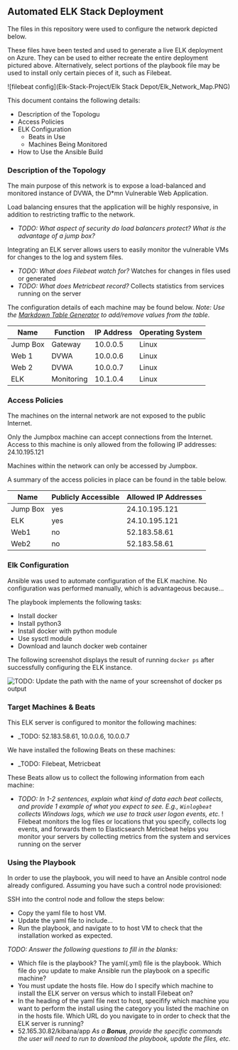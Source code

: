 ## Automated ELK Stack Deployment

The files in this repository were used to configure the network depicted below.


These files have been tested and used to generate a live ELK deployment on Azure. They can be used to either recreate the entire deployment pictured above. Alternatively, select portions of the playbook file may be used to install only certain pieces of it, such as Filebeat.

![filebeat config](Elk-Stack-Project/Elk Stack Depot/Elk_Network_Map.PNG)

This document contains the following details:
- Description of the Topologu
- Access Policies
- ELK Configuration
  - Beats in Use
  - Machines Being Monitored
- How to Use the Ansible Build


### Description of the Topology

The main purpose of this network is to expose a load-balanced and monitored instance of DVWA, the D*mn Vulnerable Web Application.

Load balancing ensures that the application will be highly responsive, in addition to restricting traffic to the network.
- _TODO: What aspect of security do load balancers protect? What is the advantage of a jump box?_

Integrating an ELK server allows users to easily monitor the vulnerable VMs for changes to the log and system files.
- _TODO: What does Filebeat watch for?_ Watches for changes in files used or generated 
- _TODO: What does Metricbeat record?_ Collects statistics from services running on the server

The configuration details of each machine may be found below.
_Note: Use the [Markdown Table Generator](http://www.tablesgenerator.com/markdown_tables) to add/remove values from the table_.

| Name     | Function | IP Address | Operating System |
|----------|----------|------------|------------------|
| Jump Box | Gateway  | 10.0.0.5   | Linux            |
| Web 1    | DVWA     | 10.0.0.6   | Linux            |
| Web 2    | DVWA     | 10.0.0.7   | Linux            |
| ELK      |Monitoring| 10.1.0.4   | Linux            |

### Access Policies

The machines on the internal network are not exposed to the public Internet. 

Only the Jumpbox machine can accept connections from the Internet. Access to this machine is only allowed from the following IP addresses: 24.10.195.121

Machines within the network can only be accessed by Jumpbox.

A summary of the access policies in place can be found in the table below.

| Name     | Publicly Accessible | Allowed IP Addresses |
|----------|---------------------|----------------------|
| Jump Box | yes                 | 24.10.195.121        |
| ELK      | yes                 | 24.10.195.121        |
| Web1     | no                  | 52.183.58.61         |
| Web2     | no                  | 52.183.58.61         |
### Elk Configuration

Ansible was used to automate configuration of the ELK machine. No configuration was performed manually, which is advantageous because...

The playbook implements the following tasks:
- Install docker
- Install python3
- Install docker with python module
- Use sysctl module
- Download and launch docker web container

The following screenshot displays the result of running `docker ps` after successfully configuring the ELK instance.

![TODO: Update the path with the name of your screenshot of docker ps output](Images/docker_ps_output.png)

### Target Machines & Beats
This ELK server is configured to monitor the following machines:
- _TODO: 52.183.58.61, 10.0.0.6, 10.0.0.7 

We have installed the following Beats on these machines:
- _TODO: Filebeat, Metricbeat

These Beats allow us to collect the following information from each machine:
- _TODO: In 1-2 sentences, explain what kind of data each beat collects, and provide 1 example of what you expect to see. E.g., `Winlogbeat` collects Windows logs, which we use to track user logon events, etc._
! Filebeat monitors the log files or locations that you specify, collects log events, and forwards them to Elasticsearch
Metricbeat helps you monitor your servers by collecting metrics from the system and services running on the server

### Using the Playbook
In order to use the playbook, you will need to have an Ansible control node already configured. Assuming you have such a control node provisioned: 

SSH into the control node and follow the steps below:
- Copy the yaml file to host VM.
- Update the yaml file to include...
- Run the playbook, and navigate to to host VM to check that the installation worked as expected.

_TODO: Answer the following questions to fill in the blanks:_
- Which file is the playbook? The yaml(.yml) file is the playbook.
Which file do you update to make Ansible run the playbook on a specific machine? 
- You must update the hosts file.
How do I specify which machine to install the ELK server on versus which to install Filebeat on? 
- In the heading of the yaml file next to host, specifify which machine you want to perform the install using the category you listed the machine on in the hosts file.
Which URL do you navigate to in order to check that the ELK server is running? 
- 52.165.30.82/kibana/app
_As a **Bonus**, provide the specific commands the user will need to run to download the playbook, update the files, etc._
